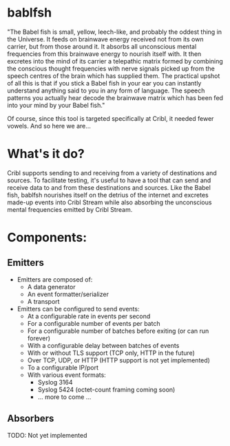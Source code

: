 # bablfsh

"The Babel fish is small, yellow, leech-like, and probably the oddest thing in the Universe. It feeds on
brainwave energy received not from its own carrier, but from those around it. It absorbs all unconscious
mental frequencies from this brainwave energy to nourish itself with. It then excretes into the mind of its
carrier a telepathic matrix formed by combining the conscious thought frequencies with nerve signals picked
up from the speech centres of the brain which has supplied them. The practical upshot of all this is that
if you stick a Babel fish in your ear you can instantly understand anything said to you in any form of
language. The speech patterns you actually hear decode the brainwave matrix which has been fed into your
mind by your Babel fish."

Of course, since this tool is targeted specifically at Cribl, it needed fewer vowels. And so here we are...

# What's it do?

Cribl supports sending to and receiving from a variety of destinations and sources. To facilitate testing,
it's useful to have a tool that can send and receive data to and from these destinations and sources. Like
the Babel fish, bablfsh nourishes itself on the detrius of the internet and excretes made-up events into
Cribl Stream while also absorbing the unconscious mental frequencies emitted by Cribl Stream.

# Components:

## Emitters

- Emitters are composed of:
  - A data generator
  - An event formatter/serializer
  - A transport
- Emitters can be configured to send events:
  - At a configurable rate in events per second
  - For a configurable number of events per batch
  - For a configurable number of batches before exiting (or can run forever)
  - With a configurable delay between batches of events
  - With or without TLS support (TCP only, HTTP in the future)
  - Over TCP, UDP, or HTTP (HTTP support is not yet implemented)
  - To a configurable IP/port
  - With various event formats:
    - Syslog 3164
    - Syslog 5424 (octet-count framing coming soon)
    - ... more to come ...

## Absorbers

TODO: Not yet implemented